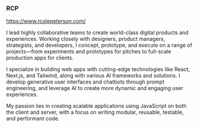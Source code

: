 ### RCP

https://www.rcolepeterson.com/

I lead highly collaborative teams to create world-class digital products and experiences. Working closely with designers, product managers, strategists, and developers, I concept, prototype, and execute on a range of projects—from experiments and prototypes for pitches to full-scale production apps for clients.

I specialize in building web apps with cutting-edge technologies like React, Next.js, and Tailwind, along with various AI frameworks and solutions. I develop generative user interfaces and chatbots through prompt engineering, and leverage AI to create more dynamic and engaging user experiences.

My passion lies in creating scalable applications using JavaScript on both the client and server, with a focus on writing modular, reusable, testable, and performant code.
